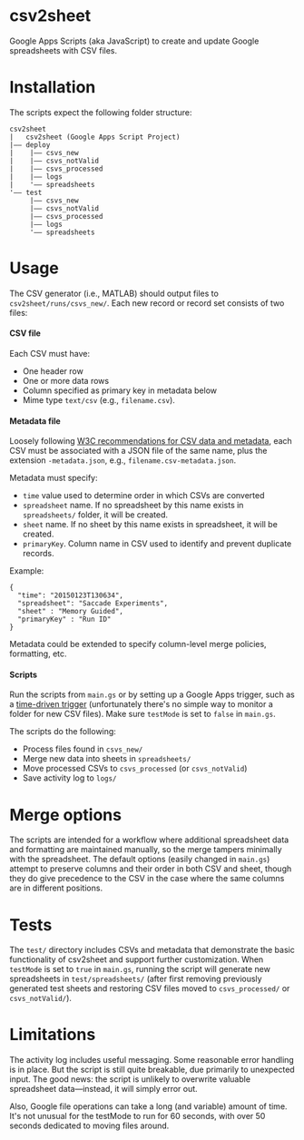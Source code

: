 # csv2sheet
Google Apps Scripts (aka JavaScript) to create and update Google spreadsheets with CSV files.

# Installation
The scripts expect the following folder structure:
```
csv2sheet
|   csv2sheet (Google Apps Script Project)
|—— deploy
|    |—— csvs_new
|    |—— csvs_notValid
|    |—— csvs_processed
|    |—— logs
|    '—— spreadsheets
'—— test
     |—— csvs_new
     |—— csvs_notValid
     |—— csvs_processed
     |—— logs
     '—— spreadsheets
```

# Usage
The CSV generator (i.e., MATLAB) should output files to `csv2sheet/runs/csvs_new/`. Each new record or record set consists of two files: 

#### CSV file
Each CSV must have:
* One header row
* One or more data rows
* Column specified as primary key in metadata below
* Mime type `text/csv` (e.g., `filename.csv`).

#### Metadata file
Loosely following [W3C recommendations for CSV data and metadata](http://www.w3.org/TR/tabular-data-model/#standard-file-metadata), each CSV must be associated with a JSON file of the same name, plus the extension `-metadata.json`, e.g.,
`filename.csv-metadata.json`.

Metadata must specify:
* `time` value used to determine order in which CSVs are converted
* `spreadsheet` name. If no spreadsheet by this name exists in `spreadsheets/` folder, it will be created.
* `sheet` name. If no sheet by this name exists in spreadsheet, it will be created.
* `primaryKey`. Column name in CSV used to identify and prevent duplicate records. 

Example:
```
{
  "time": "20150123T130634",
  "spreadsheet": "Saccade Experiments",
  "sheet" : "Memory Guided",
  "primaryKey" : "Run ID"
}
```

Metadata could be extended to specify column-level merge policies, formatting, etc.

#### Scripts
Run the scripts from `main.gs` or by setting up a Google Apps trigger, such as a [time-driven trigger](https://developers.google.com/apps-script/guides/triggers/installable#time-driven_triggers) (unfortunately there's no simple way to monitor a folder for new CSV files). Make sure `testMode` is set to `false` in `main.gs`.

The scripts do the following:
* Process files found in `csvs_new/` 
* Merge new data into sheets in `spreadsheets/`
* Move processed CSVs to `csvs_processed` (or `csvs_notValid`)
* Save activity log to `logs/` 

# Merge options
The scripts are intended for a workflow where additional spreadsheet data and formatting are maintained manually, so the merge tampers minimally with the spreadsheet. The default options (easily changed in `main.gs`) attempt to preserve columns and their order in both CSV and sheet, though they do give precedence to the CSV in the case where the same columns are in different positions.

# Tests
The `test/` directory includes CSVs and metadata that demonstrate the basic functionality of csv2sheet and support further customization. When `testMode` is set to `true` in `main.gs`, running the script will generate new spreadsheets in `test/spreadsheets/` (after first removing previously generated test sheets and restoring CSV files moved to `csvs_processed/` or `csvs_notValid/`).

# Limitations
The activity log includes useful messaging. Some reasonable error handling is in place. But the script is still quite breakable, due primarily to unexpected input. The good news: the script is unlikely to overwrite valuable spreadsheet data—instead, it will simply error out.

Also, Google file operations can take a long (and variable) amount of time. It's not unusual for the testMode to run for 60 seconds, with over 50 seconds dedicated to moving files around. 
